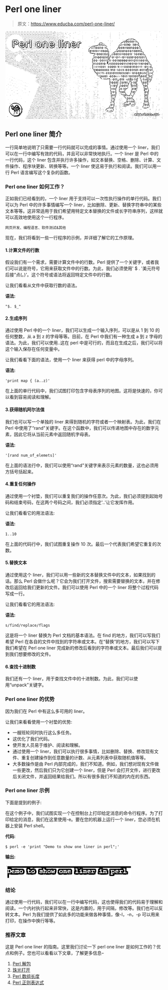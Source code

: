 # Perl one liner

> 原文：<https://www.educba.com/perl-one-liner/>

![Perl one liner](img/abf15bb276c684dad9f59974eea24e47.png)



## Perl one liner 简介

一行简单地说明了只需要一行代码就可以完成的事情。通过使用一个 liner，我们可以在一行中编写有效的代码，并且可以非常快地执行。一个 liner 是 Perl 中的一行代码，这个 liner 包含并执行许多操作，如文本替换、空格、删除、计算、文件操作、程序块更新、转换等等。一个 liner 使这易于执行和阅读。我们可以用一行 Perl 语言编写这个复杂的函数。

### Perl one liner 如何工作？

正如我们已经看到的，一个 liner 用于支持可以一次性执行操作的单行代码。我们可以为 Perl 中的许多事情编写一个 liner，比如删除、更新、替换字符串中的某些文本等等。这非常适用于我们希望用特定文本替换的文件或长字符串序列，这样就可以高效地使用这个一行程序。

<small>网页开发、编程语言、软件测试&其他</small>

现在，我们将看到一些一行程序的示例，并详细了解它的工作原理。

#### 1.计算文件的行数

假设我们有一个需求，需要计算文件中的行数。Perl 提供了一个关键字，或者我们可以说是符号，它用来获取文件中的行数。为此，我们必须使用' $ . '美元符号后接“点(。)'。这个符号或语法将返回特定文件中的行数。

让我们看看从文件中获取行数的语法。

**语法:**

`"$. $_"`

#### 2.生成序列

通过使用 Perl 中的一个 liner，我们可以生成一个输入序列，可以是从 1 到 10 的任何整数，从 a 到 z 的字母等等。目前，在 Perl 中我们有一种生成 a 到 z 字母的语法。为此，我们可以使用..这在 perl 中是可行的，而且在生成之后，我们可以将这个输入保存在任何变量中。

让我们看看下面的语法，使用一个 liner 来获得 perl 中的字母序列。

**语法:**

`'print map { (a..z)'`

在上面的单行代码中，我们试图打印包含字母表序列的地图。这将是快速的，你可以看到容易阅读和理解。

#### 3.获得随机阿尔法值

我们也可以写一个单独的 liner 来得到随机的字符或者一个映射表。为此，我们在 Perl 中使用了“rand”关键字。在这个函数中，我们可以传递地图中存在的数字元素，因此它将从当前元素中返回随机字母表。

**语法:**

`'[rand num_of_elemets]'`

在上面的语法行中，我们可以使用“rand”关键字来表示元素的数量，这也必须用方括号括起来。

#### 4.重复任何操作

通过使用一个衬垫，我们可以重复我们的操作任意次。为此，我们必须提到起始号码和结束号码，在这两个号码之间，我们必须指定'..'让它发挥作用。

让我们看看它的用法语法:

**语法:**

`1..10`

在上面的代码行中，我们试图重复操作 10 次。最后一个代表我们希望它重复的次数。

#### 5.替换文本

通过使用这个 liner，我们可以用一些新的文本替换文件中的文本，如果找到的话。那么 Perl 会做什么呢？它会为我们打开文件，搜索需要替换的文本，并在修改后返回给我们更新的文件。我们可以使用 Perl 中的一个 liner 将整个过程代码写成一行。

让我们看看它的用法语法:

**语法:**

`s/find/replace/flags`

这是将一个 liner 替换为 Perl 文档的基本语法。在 find 的地方，我们可以写我们希望 Perl 在各自的文件中找到的字符串或文本。在“替换”的地方，我们可以写下我们希望在 Perl one liner 完成新的修改后看到的字符串或文本。最后我们可以提到我们想要修改的文件。

#### 6.查找十进制数

我们还有一个 liner，用于查找文件中的十进制数。为此，我们可以使用“unpack”关键字。

### Perl one liner 的优势

因为我们在 Perl 中有这么多可用的 liner。

让我们来看看使用一个衬垫的优势:

*   一艘班轮同时执行这么多任务。
*   这优化了我们代码。
*   使开发人员易于维护、阅读和理解。
*   通过使用一个 liner，我们可以执行很多事情，比如删除、替换、修改现有文件、重复创建操作到任意数量的计数、从元素列表中获取随机值等等。
*   大多数操作是由 Perl 内部完成的，我们不知道。例如，我们想对现有文件做一些更改，然后我们只为它创建一个 liner，但是 Perl 会打开文件，进行更改后关闭文件，并返回结果给我们。所以有很多我们不知道的内在的东西。

### Perl one liner 示例

下面是提到的例子:

在这个例子中，我们试图实现一个在控制台上打印给定消息的命令行程序。为了打印给定的消息，我们在这里使用-e。要在您的机器上运行一个 liner，您必须在机器上安装 Perl shell。

**代码:**

`$ perl -e 'print "Demo to show one liner in perl";'`

**输出:**

![Perl one liner](img/a86e71b2f862470af779e4aa26ce0ec9.png)



### 结论

通过使用一行代码，我们可以在一行中编写代码，这也使得我们的代码易于理解和阅读。一个内衬执行起来非常快，这是内置的，用于间隔，修改等。我们也可以反转文本。Perl 为我们提供了如此多的功能来做各种事情，像-l，-n，-p 可以用来打印，在操作中换行等等。

### 推荐文章

这是 Perl one liner 的指南。这里我们讨论一下 perl one liner 是如何工作的？优点和例子。您也可以看看以下文章，了解更多信息–

1.  [Perl 解包](https://www.educba.com/perl-unpack/)
2.  [珠光打开](https://www.educba.com/perl-open/)
3.  [Perl 数组长度](https://www.educba.com/perl-array-length/)
4.  [Perl 正则表达式](https://www.educba.com/perl-regular-expression/)





